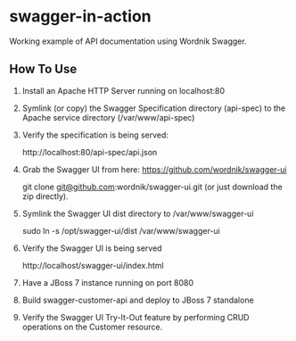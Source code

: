 swagger-in-action
=================

Working example of API documentation using Wordnik Swagger. 

How To Use
----------

1. Install an Apache HTTP Server running on localhost:80

2. Symlink (or copy) the Swagger Specification directory (api-spec) to the Apache service directory (/var/www/api-spec)

3. Verify the specification is being served:
  
    http://localhost:80/api-spec/api.json
  
4. Grab the Swagger UI from here: https://github.com/wordnik/swagger-ui

    git clone git@github.com:wordnik/swagger-ui.git
    (or just download the zip directly).
    
5. Symlink the Swagger UI dist directory to /var/www/swagger-ui

   sudo ln -s /opt/swagger-ui/dist /var/www/swagger-ui

6. Verify the Swagger UI is being served

    http://localhost/swagger-ui/index.html

7. Have a JBoss 7 instance running on port 8080

8. Build swagger-customer-api and deploy to JBoss 7 standalone

9. Verify the Swagger UI Try-It-Out feature by performing CRUD operations on the Customer resource.
